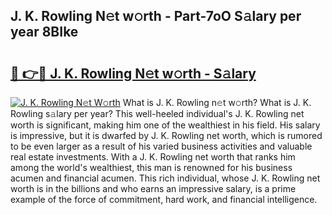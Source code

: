 ## J. K. Rowling N𝚎t w𝚘rth - Part-7oO S𝚊lary per year 8BIke

# <h2><a href="http://gc2wo1.nevu.top/?p=J.+K.+Rowling">🔗 👉🔴 J. K. Rowling N𝚎t w𝚘rth - S𝚊lary</a></h2>

[![J. K. Rowling N𝚎t W𝚘rth](https://i.imgur.com/Oavwk0R.jpeg)](http://gc2wo1.nevu.top/?p=J.+K.+Rowling)
What is J. K. Rowling n𝚎t w𝚘rth? What is J. K. Rowling s𝚊lary per year?
This well-heeled individual's J. K. Rowling net worth is significant, making him one of the wealthiest in his field. His salary is impressive, but it is dwarfed by J. K. Rowling net worth, which is rumored to be even larger as a result of his varied business activities and valuable real estate investments. With a J. K. Rowling net worth that ranks him among the world's wealthiest, this man is renowned for his business acumen and financial acumen. This rich individual, whose J. K. Rowling net worth is in the billions and who earns an impressive salary, is a prime example of the force of commitment, hard work, and financial intelligence.
